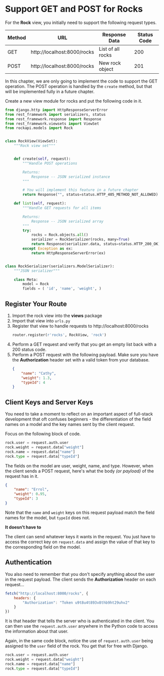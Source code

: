 # Support GET and POST for Rocks

For the **Rock** view, you initially need to support the following request types.

| Method | URL | Response Data | Status Code |
|--|--|--|--|
| GET | http://localhost:8000/rocks | List of all rocks | 200 |
| POST | http://localhost:8000/rocks | New rock object | 201 |


In this chapter, we are only going to implement the code to support the GET operation. The POST operation is handled by the `create` method, but that will be implemented fully in a future chapter.

Create a new view module for rocks and put the following code in it.


```py
from django.http import HttpResponseServerError
from rest_framework import serializers, status
from rest_framework.response import Response
from rest_framework.viewsets import ViewSet
from rockapi.models import Rock


class RockView(ViewSet):
    """Rock view set"""


    def create(self, request):
        """Handle POST operations

        Returns:
            Response -- JSON serialized instance
        """

        # You will implement this feature in a future chapter
        return Response("", status=status.HTTP_405_METHOD_NOT_ALLOWED)

    def list(self, request):
        """Handle GET requests for all items

        Returns:
            Response -- JSON serialized array
        """
        try:
            rocks = Rock.objects.all()
            serializer = RockSerializer(rocks, many=True)
            return Response(serializer.data, status=status.HTTP_200_OK)
        except Exception as ex:
            return HttpResponseServerError(ex)


class RockSerializer(serializers.ModelSerializer):
    """JSON serializer"""

    class Meta:
        model = Rock
        fields = ( 'id', 'name', 'weight', )

```

## Register Your Route

1. Import the rock view into the **views** package
2. Import that view into `urls.py`
3. Register that view to handle requests to http://localhost:8000/rocks
    ```py
    router.register(r'rocks', RockView, 'rock')
    ```
4. Perform a GET request and verify that you get an empty list back with a 200 status code.
5. Perform a POST request with the following payload. Make sure you have the **Authorization** header set with a valid token from your database.
    ```json
    {
        "name": "Cathy",
        "weight": 1.3,
        "typeId": 4
    }
    ```

## Client Keys and Server Keys

You need to take a moment to reflect on an important aspect of full-stack development that oft confuses beginners - the differentiation of the field names on a model and the key names sent by the client request.

Focus on the following block of code.

```py
rock.user = request.auth.user
rock.weight = request.data["weight"]
rock.name = request.data["name"]
rock.type = request.data["typeId"]
```

The fields on the model are user, weight, name, and type. However, when the client sends a POST request, here's what the body _(or payload)_ of the request has in it.

```json
{
	"name": "Errol",
	"weight": 0.95,
	"typeId": 3
}
```

Note that the `name` and `weight` keys on this request payload match the field names for the model, but `typeId` does not.

**It doesn't have to**

The client can send whatever keys it wants in the request. You just have to access the correct key on `request.data` and assign the value of that key to the corresponding field on the model.

## Authentication

You also need to remember that you don't specify anything about the user in the request payload. The client sends the **Authorization** header on each request...

```js
fetch("http://localhost:8000/rocks", {
	headers: {
		"Authorization": "Token u9t8u4t893v8thb9ht29uhv2"
	}
})
```

It is that header that tells the server who is authenticated in the client. You can then use the `request.auth.user` anywhere in the Python code to access the information about that user.

Again, in the same code block, notice the use of `request.auth.user` being assigned to the `user` field of the rock. You get that for free with Django.

```py
rock.user = request.auth.user
rock.weight = request.data["weight"]
rock.name = request.data["name"]
rock.type = request.data["typeId"]
```
